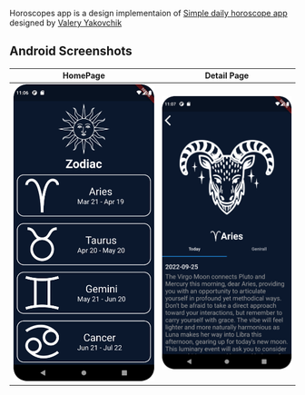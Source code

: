 Horoscopes app is a design implementaion of [Simple daily horoscope app](https://dribbble.com/shots/11157918-Simple-daily-horoscope-app) designed by [Valery Yakovchik](https://dribbble.com/kto_nekto)

## Android Screenshots

  HomePage                 |   Detail Page        |
:-------------------------:|:--------------------:|
![](https://github.com/mouhamedjabri/Horoscopes/blob/e3c11420d1207a6002ddd4b6b0d8ecc4ada87f4d/assets/screen_shot/Screenshot_20220925_230701.png)|![](https://github.com/mouhamedjabri/Horoscopes/blob/e3c11420d1207a6002ddd4b6b0d8ecc4ada87f4d/assets/screen_shot/Screenshot_20220925_230734.png)|
